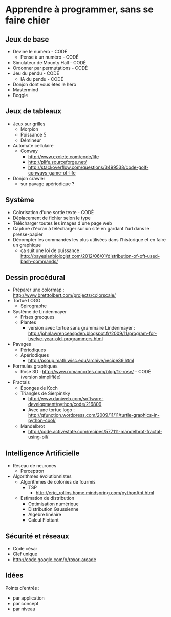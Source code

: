 
Apprendre à programmer, sans se faire chier
===========================================

Jeux de base
------------
* Devine le numéro - CODÉ
    * Pense à un numéro - CODÉ
* Simulateur de Mounty Hall - CODÉ
* Ordonner par permutations - CODÉ
* Jeu du pendu - CODÉ
    * IA du pendu - CODÉ
* Donjon dont vous êtes le héro
* Mastermind
* Boggle


Jeux de tableaux
----------------
* Jeux sur grilles
    * Morpion
    * Puissance 5
    * Démineur
* Automate cellulaire
    * Conway
        * http://www.exolete.com/code/life
        * http://plife.sourceforge.net/
        * http://stackoverflow.com/questions/3499538/code-golf-conways-game-of-life
* Donjon crawler
    * sur pavage apériodique ?


Système
-------
* Colorisation d'une sortie texte - CODÉ
* Déplacement de fichier selon le type
* Télécharger toutes les images d'une page web
* Capture d'écran à télécharger sur un site en gardant l'url dans le presse-papier
* Décompter les commandes les plus utilisées dans l'historique et en faire un graphique
    * ça suit une loi de puissance : http://bayesianbiologist.com/2012/06/01/distribution-of-oft-used-bash-commands/


Dessin procédural
-----------------
* Préparer une colormap : http://www.bretttolbert.com/projects/colorscale/
* Tortue LOGO
    * Spirographe
* Système de Lindenmayer
    * Frises grecques
    * Plantes
        * version avec tortue sans grammaire Lindenmayer : http://johnlawrenceaspden.blogspot.fr/2009/11/program-for-twelve-year-old-programmers.html
* Pavages
    * Périodiques
    * Apériodiques
        * http://psoup.math.wisc.edu/archive/recipe39.html
* Formules graphiques
    * Rose 3D : http://www.romancortes.com/blog/1k-rose/ - CODÉ (version simplifiée)
* Fractals
    * Éponges de Koch
    * Triangles de Sierpinsky
        * http://www.daniweb.com/software-development/python/code/216809
        * Avec une tortue logo : http://qfunction.wordpress.com/2009/11/11/turtle-graphics-in-python-cool/
    * Mandelbrot
        * http://code.activestate.com/recipes/577111-mandelbrot-fractal-using-pil/


Intelligence Artificielle
-------------------------
* Réseau de neurones
    * Perceptron
* Algorithmes évolutionnistes
    * Algorithmes de colonies de fourmis
        * TSP
            * http://eric_rollins.home.mindspring.com/pythonAnt.html
    * Estimation de distribution
        * Optimisation numérique
        * Distribution Gaussienne
        * Algèbre linéaire
        * Calcul Flottant


Sécurité et réseaux
-------------------
* Code césar
* Clef unique
* http://code.google.com/p/roxor-arcade


Idées
-----
Points d'entrés : 

* par application 
* par concept
* par niveau

